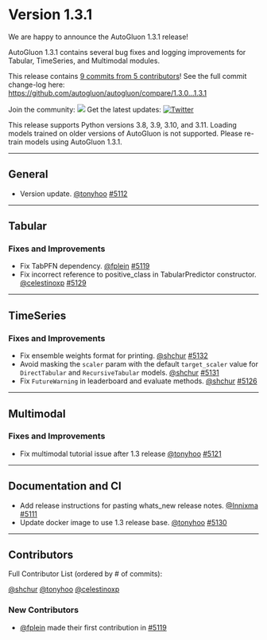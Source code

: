 # Version 1.3.1

We are happy to announce the AutoGluon 1.3.1 release!

AutoGluon 1.3.1 contains several bug fixes and logging improvements for Tabular, TimeSeries, and Multimodal modules.

This release contains [9 commits from 5 contributors](https://github.com/autogluon/autogluon/graphs/contributors?from=5%2F1%2F2025&to=5%2F20%2F2025&type=c)! See the full commit change-log here: https://github.com/autogluon/autogluon/compare/1.3.0...1.3.1

Join the community: [![](https://img.shields.io/discord/1043248669505368144?logo=discord&style=flat)](https://discord.gg/wjUmjqAc2N)
Get the latest updates: [![Twitter](https://img.shields.io/twitter/follow/autogluon?style=social)](https://twitter.com/autogluon)

This release supports Python versions 3.8, 3.9, 3.10, and 3.11. Loading models trained on older versions of AutoGluon is not supported. Please re-train models using AutoGluon 1.3.1.

--------

## General
- Version update. [@tonyhoo](https://github.com/tonyhoo) [#5112](https://github.com/autogluon/autogluon/pull/5112)

--------

## Tabular

### Fixes and Improvements
- Fix TabPFN dependency. [@fplein](https://github.com/fplein) [#5119](https://github.com/autogluon/autogluon/pull/5119)
- Fix incorrect reference to positive_class in TabularPredictor constructor. [@celestinoxp](https://github.com/celestinoxp) [#5129](https://github.com/autogluon/autogluon/pull/5129)

--------

## TimeSeries

### Fixes and Improvements
- Fix ensemble weights format for printing. [@shchur](https://github.com/shchur) [#5132](https://github.com/autogluon/autogluon/pull/5132)
- Avoid masking the `scaler` param with the default `target_scaler` value for `DirectTabular` and `RecursiveTabular` models. [@shchur](https://github.com/shchur) [#5131](https://github.com/autogluon/autogluon/pull/5131)
- Fix `FutureWarning` in leaderboard and evaluate methods. [@shchur](https://github.com/shchur) [#5126](https://github.com/autogluon/autogluon/pull/5126)

--------

## Multimodal

### Fixes and Improvements
- Fix multimodal tutorial issue after 1.3 release [@tonyhoo](https://github.com/tonyhoo) [#5121](https://github.com/autogluon/autogluon/pull/5121)

--------

## Documentation and CI
- Add release instructions for pasting whats_new release notes. [@Innixma](https://github.com/Innixma) [#5111](https://github.com/autogluon/autogluon/pull/5111)
- Update docker image to use 1.3 release base. [@tonyhoo](https://github.com/tonyhoo) [#5130](https://github.com/autogluon/autogluon/pull/5130)

--------

## Contributors

Full Contributor List (ordered by # of commits):

[@shchur](https://github.com/shchur) [@tonyhoo](https://github.com/tonyhoo) [@celestinoxp](https://github.com/celestinoxp)


### New Contributors
- [@fplein](https://github.com/fplein) made their first contribution in [#5119](https://github.com/autogluon/autogluon/pull/5119)
